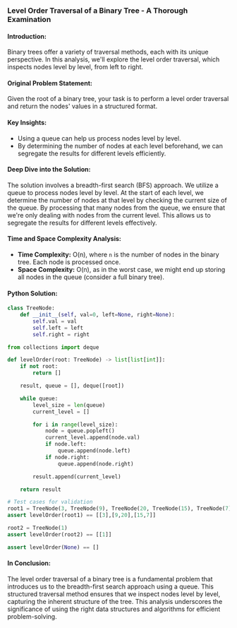 
### Level Order Traversal of a Binary Tree - A Thorough Examination

#### **Introduction:** 
Binary trees offer a variety of traversal methods, each with its unique perspective. In this analysis, we'll explore the level order traversal, which inspects nodes level by level, from left to right.

#### **Original Problem Statement:** 
Given the root of a binary tree, your task is to perform a level order traversal and return the nodes' values in a structured format.

#### **Key Insights:**
- Using a queue can help us process nodes level by level.
- By determining the number of nodes at each level beforehand, we can segregate the results for different levels efficiently.

#### **Deep Dive into the Solution:** 
The solution involves a breadth-first search (BFS) approach. We utilize a queue to process nodes level by level. At the start of each level, we determine the number of nodes at that level by checking the current size of the queue. By processing that many nodes from the queue, we ensure that we're only dealing with nodes from the current level. This allows us to segregate the results for different levels effectively.

#### **Time and Space Complexity Analysis:**
- **Time Complexity:** O(n), where `n` is the number of nodes in the binary tree. Each node is processed once.
- **Space Complexity:** O(n), as in the worst case, we might end up storing all nodes in the queue (consider a full binary tree).

#### **Python Solution:** 
```python
class TreeNode:
    def __init__(self, val=0, left=None, right=None):
        self.val = val
        self.left = left
        self.right = right

from collections import deque

def levelOrder(root: TreeNode) -> list[list[int]]:
    if not root:
        return []

    result, queue = [], deque([root])

    while queue:
        level_size = len(queue)
        current_level = []

        for i in range(level_size):
            node = queue.popleft()
            current_level.append(node.val)
            if node.left:
                queue.append(node.left)
            if node.right:
                queue.append(node.right)

        result.append(current_level)

    return result

# Test cases for validation
root1 = TreeNode(3, TreeNode(9), TreeNode(20, TreeNode(15), TreeNode(7)))
assert levelOrder(root1) == [[3],[9,20],[15,7]]

root2 = TreeNode(1)
assert levelOrder(root2) == [[1]]

assert levelOrder(None) == []
```

#### **In Conclusion:** 
The level order traversal of a binary tree is a fundamental problem that introduces us to the breadth-first search approach using a queue. This structured traversal method ensures that we inspect nodes level by level, capturing the inherent structure of the tree. This analysis underscores the significance of using the right data structures and algorithms for efficient problem-solving.
